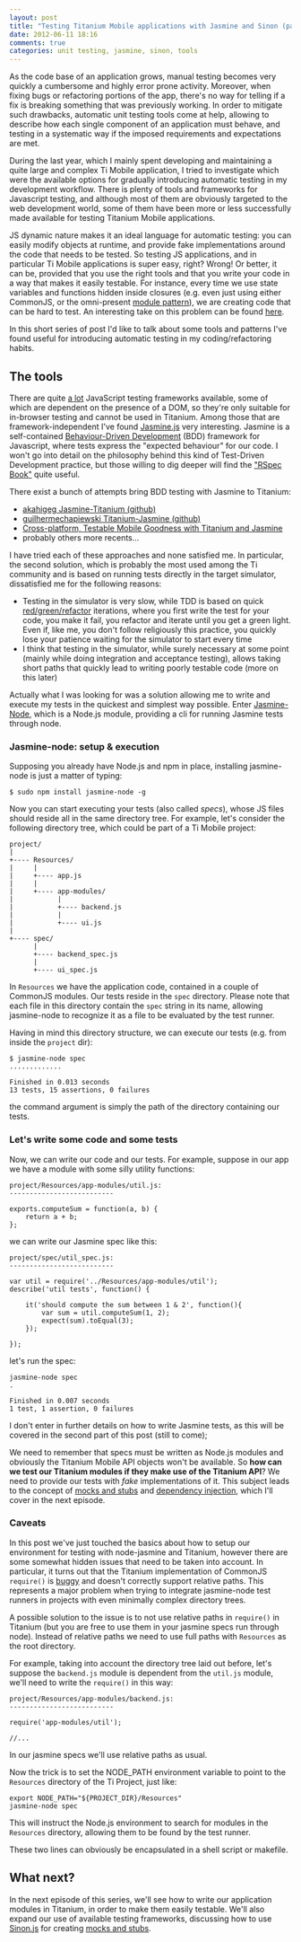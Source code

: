 ```yaml
---
layout: post
title: "Testing Titanium Mobile applications with Jasmine and Sinon (part I)"
date: 2012-06-11 18:16
comments: true
categories: unit testing, jasmine, sinon, tools
---
```


As the code base of an application grows, manual testing becomes very quickly a cumbersome and highly error prone activity. Moreover, when fixing bugs or refactoring portions of the app, there's no way for telling if a fix is breaking something that was previously working. In order to mitigate such drawbacks, automatic unit testing tools come at help, allowing to describe how each single component of an application must behave, and testing in a systematic way if the imposed requirements and expectations are met. 

During the last year, which I mainly spent developing and maintaining a quite large and complex Ti Mobile application, I tried to investigate which were the available options for gradually introducing automatic testing in my development workflow. There is plenty of tools and frameworks for Javascript testing, and although most of them are obviously targeted to the web development world, some of them have been more or less successfully made available for testing Titanium Mobile applications.

JS dynamic nature makes it an ideal language for automatic testing: you can easily modify objects at runtime, and provide fake implementations around the code that needs to be tested. So testing JS applications, and in particular Ti Mobile applications is super easy, right? Wrong! Or better, it can be, provided that you use the right tools and that you write your code in a way that makes it easily testable. For instance, every time we use state variables and functions hidden inside closures (e.g. even just using either CommonJS, or the omni-present [module pattern](http://addyosmani.com/resources/essentialjsdesignpatterns/book/#modulepatternjavascript)), we are creating code that can be hard to test. An interesting take on this problem can be found [here](http://www.adequatelygood.com/2010/7/Writing-Testable-JavaScript).

In this short series of post I'd like to talk about some tools and patterns I've found useful for introducing automatic testing in my coding/refactoring habits.

## The tools

There are quite [a lot](http://en.wikipedia.org/wiki/List_of_unit_testing_frameworks#JavaScript) JavaScript testing frameworks available, some of which are dependent on the presence of a DOM, so they're only suitable for in-browser testing and cannot be used in Titanium. Among those that are framework-independent I've found [Jasmine.js](http://pivotal.github.com/jasmine/) very interesting. Jasmine is a self-contained [Behaviour-Driven Development](http://dannorth.net/introducing-bdd/) (BDD) framework for Javascript, where tests express the "expected behaviour" for our code. I won't go into detail on the philosophy behind this kind of Test-Driven Development practice, but those willing to dig deeper will find the ["RSpec Book"](http://pragprog.com/book/achbd/the-rspec-book) quite useful.

There exist a bunch of attempts bring BDD testing with Jasmine to Titanium:

* [akahigeg Jasmine-Titanium (github)](https://github.com/akahigeg/jasmine-titanium)
* [guilhermechapiewski Titanium-Jasmine (github)](https://github.com/guilhermechapiewski/titanium-jasmine)
* [Cross-platform, Testable Mobile Goodness with Titanium and Jasmine](http://www.singingseal.com/dev/titanium-and-jasmine/)
* probably others more recents…

I have tried each of these approaches and none satisfied me. In particular, the second solution, which is probably the most used among the Ti community and is based on running tests directly in the target simulator, dissatisfied me for the following reasons:

* Testing in the simulator is very slow, while TDD is based on quick [red/green/refactor](http://en.wikipedia.org/wiki/Test-driven_development#Development_style) iterations, where you first write the test for your code, you make it fail, you refactor and iterate until you get a green light. Even if, like me, you don't follow religiously this practice, you quickly lose your patience waiting for the simulator to start every time
* I think that testing in the simulator, while surely necessary at some point (mainly while doing integration and acceptance testing), allows taking short paths that quickly lead to writing poorly testable code (more on this later)

Actually what I was looking for was a solution allowing me to write and execute my tests in the quickest and simplest way possible. Enter [Jasmine-Node](http://en.wikipedia.org/wiki/Test-driven_development#Development_style), which is a Node.js module, providing a cli for running Jasmine tests through node.


### Jasmine-node: setup & execution
Supposing you already have Node.js and npm in place, installing jasmine-node is just a matter of typing:

	$ sudo npm install jasmine-node -g

Now you can start executing your tests (also called *specs*), whose JS files should reside all in the same directory tree. For example, let's consider the following directory tree, which could be part of a Ti Mobile project:

	project/
	|     
	+---- Resources/
	|     |
	|     +---- app.js
	|     |
	|     +---- app-modules/
	|           |
	|           +---- backend.js
	|           |
	|           +---- ui.js
	|
	+---- spec/
	      |
	      +---- backend_spec.js
	      |
	      +---- ui_spec.js

	     
	
In `Resources` we have the application code, contained in a couple of CommonJS modules. Our tests reside in the `spec` directory. Please note that each file in this directory contain the `spec` string in its name, allowing jasmine-node to recognize it as a file to be evaluated by the test runner.

Having in mind this directory structure, we can execute our tests (e.g. from inside the `project` dir):

	$ jasmine-node spec
	.............
	
	Finished in 0.013 seconds
	13 tests, 15 assertions, 0 failures
	
the command argument is simply the path of the directory containing our tests.

### Let's write some code and some tests
Now, we can write our code and our tests. For example, suppose in our app we have a module with some silly utility functions:

	project/Resources/app-modules/util.js:
	--------------------------
	
	exports.computeSum = function(a, b) {
		return a + b;
	};
	
we can write our Jasmine spec like this:

	project/spec/util_spec.js:
	--------------------------
	
	var util = require('../Resources/app-modules/util');
	describe('util tests', function() {
		
		it('should compute the sum between 1 & 2', function(){
			var sum = util.computeSum(1, 2);
			expect(sum).toEqual(3);
		});
	
	});

let's run the spec:

	jasmine-node spec
	.
	
	Finished in 0.007 seconds
	1 test, 1 assertion, 0 failures

I don't enter in further details on how to write Jasmine tests, as this will be covered in the second part of this post (still to come);

We need to remember that specs must be written as Node.js modules and obviously the Titanium Mobile API objects won't be available. So **how can we test our Titanium modules if they make use of the Titanium API**? We need to provide our tests with *fake* implementations of it. This subject leads to the concept of [mocks and stubs](http://martinfowler.com/articles/mocksArentStubs.html) and [dependency injection](http://en.wikipedia.org/wiki/Dependency_injection), which I'll cover in the next episode. 

### Caveats
In this post we've just touched the basics about how to setup our environment for testing with node-jasmine and Titanium, however there are some somewhat hidden issues that need to be taken into account. In particular, it turns out that the Titanium implementation of CommonJS `require()` is [buggy](https://jira.appcelerator.org/browse/TIDOC-514.) and doesn't correctly support relative paths. This represents a major problem when trying to integrate jasmine-node test runners in projects with even minimally complex directory trees. 

A possible solution to the issue is to not use relative paths in `require()` in Titanium (but you are free to use them in your jasmine specs run through node). Instead of relative paths we need to use full paths with `Resources` as the root directory.

For example, taking into account the directory tree laid out before, let's suppose the `backend.js` module is dependent from the `util.js` module, we'll need to write the `require()` in this way: 

	project/Resources/app-modules/backend.js:
	--------------------------
	
	require('app-modules/util');
	
	//...
	
In our jasmine specs we'll use relative paths as usual.

Now the trick is to set the NODE_PATH environment variable to point to the `Resources` directory of the Ti Project, just like:

	export NODE_PATH="${PROJECT_DIR}/Resources"
	jasmine-node spec	

This will instruct the Node.js environment to search for modules in the `Resources` directory, allowing them to be found by the test runner.

These two lines can obviously be encapsulated in a shell script or makefile.

## What next?
In the next episode of this series, we'll see how to write our application modules in Titanium, in order to make them easily testable. We'll also expand our use of available testing frameworks, discussing how to use [Sinon.js](http://sinonjs.org/) for creating [mocks and stubs](http://martinfowler.com/articles/mocksArentStubs.html).




